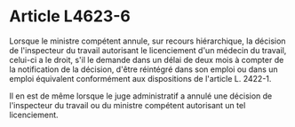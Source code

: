 # Article L4623-6

Lorsque le ministre compétent annule, sur recours hiérarchique, la décision de l'inspecteur du travail autorisant le licenciement d'un médecin du travail, celui-ci a le droit, s'il le demande dans un délai de deux mois à compter de la notification de la décision, d'être réintégré dans son emploi ou dans un emploi équivalent conformément aux dispositions de l'article L. 2422-1.

Il en est de même lorsque le juge administratif a annulé une décision de l'inspecteur du travail ou du ministre compétent autorisant un tel licenciement.